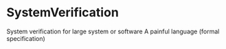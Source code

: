 # SystemVerification
System verification for large system or software
A painful language (formal specification)
